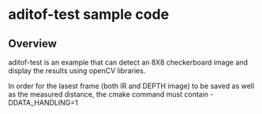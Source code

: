 # aditof-test sample code

## Overview

aditof-test is an example that can detect an 8X8 checkerboard image and display the results using openCV libraries.

In order for the lasest frame (both IR and DEPTH image) to be saved as well as the measured distance,
the cmake command must contain -DDATA_HANDLING=1
